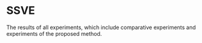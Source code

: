# SSVE
The results of all experiments, which include comparative experiments and experiments of the proposed method.
